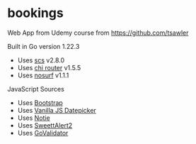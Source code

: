 # bookings
Web App from Udemy course from https://github.com/tsawler


Built in Go version 1.22.3
- Uses 	[scs](github.com/alexedwards/scs/v2) v2.8.0
- Uses  [chi router](github.com/go-chi/chi) v1.5.5
- Uses	[nosurf](github.com/justinas/nosurf) v1.1.1

JavaScript Sources
- Uses [Bootstrap](https://getbootstrap.com/docs/5.3/getting-started/introduction/)
- Uses [Vanilla JS Datepicker](https://mymth.github.io/vanillajs-datepicker/#/)
- Uses [Notie](https://github.com/jaredreich/notie)
- Uses [SweettAlert2](https://sweetalert2.github.io/#download)
- Uses [GoValidator](https://github.com/asaskevich/govalidator)
